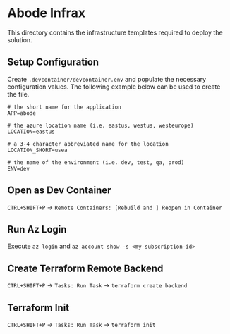 # Abode Infrax

This directory contains the infrastructure templates required to deploy the solution.

## Setup Configuration

Create `.devcontainer/devcontainer.env` and populate the necessary configuration values. The following example below can be used to create the file.

```shell
# the short name for the application
APP=abode

# the azure location name (i.e. eastus, westus, westeurope)
LOCATION=eastus

# a 3-4 character abbreviated name for the location
LOCATION_SHORT=usea

# the name of the environment (i.e. dev, test, qa, prod)
ENV=dev
```

## Open as Dev Container

`CTRL+SHIFT+P` -> `Remote Containers: [Rebuild and ] Reopen in Container`

## Run Az Login

Execute `az login` and `az account show -s <my-subscription-id>`

## Create Terraform Remote Backend

`CTRL+SHIFT+P` -> `Tasks: Run Task` -> `terraform create backend`

## Terraform Init

`CTRL+SHIFT+P` -> `Tasks: Run Task` -> `terraform init`